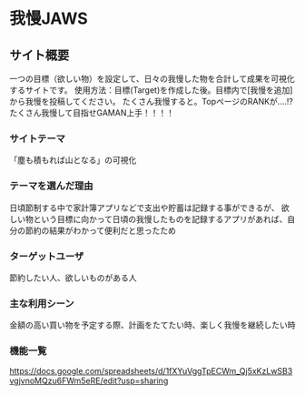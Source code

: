 # 我慢JAWS

## サイト概要
一つの目標（欲しい物）を設定して、日々の我慢した物を合計して成果を可視化するサイトです。
使用方法：目標(Target)を作成した後。目標内で[我慢を追加]から我慢を投稿してください。
たくさん我慢すると。TopページのRANKが....!?
たくさん我慢して目指せGAMAN上手！！！！

### サイトテーマ
「塵も積もれば山となる」の可視化

### テーマを選んだ理由
日頃節制する中で家計簿アプリなどで支出や貯蓄は記録する事ができるが、
欲しい物という目標に向かって日頃の我慢したものを記録するアプリがあれば、自分の節約の結果がわかって便利だと思ったため

### ターゲットユーザ
節約したい人、欲しいものがある人

### 主な利用シーン
金額の高い買い物を予定する際、計画をたてたい時、楽しく我慢を継続したい時


### 機能一覧
<https://docs.google.com/spreadsheets/d/1fXYuVggTpECWm_Qj5xKzLwSB3vgjvnoMQzu6FWm5eRE/edit?usp=sharing>


